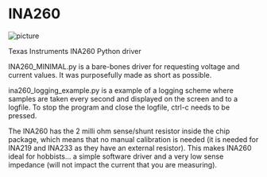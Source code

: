 # INA260
![picture](https://d2t1xqejof9utc.cloudfront.net/screenshots/pics/a0f601ef2c4a887e5ef29240891e0e13/large.png)

Texas Instruments INA260 Python driver

INA260_MINIMAL.py is a bare-bones driver for requesting voltage and current values. It was purposefully made as short as possible.

ina260_logging_example.py is a example of a logging scheme where samples are taken every second and displayed on the screen and to a logfile. To stop the program and close the logfile, ctrl-c needs to be pressed.

The INA260 has the 2 milli ohm sense/shunt resistor inside the chip package, which means that no manual calibration is needed (it is needed for INA219 and INA233 as they have an external resistor). This makes INA260 ideal for hobbists... a simple software driver and a very low sense impedance (will not impact the current that you are measuring).

